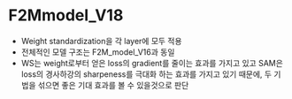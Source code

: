 # F2Mmodel_V18
* Weight standardization을 각 layer에 모두 적용
* 전체적인 모델 구조는 F2M_model_V16과 동일
* WS는 weight로부터 얻은 loss의 gradient를 줄이는 효과를 가지고 있고 SAM은 loss의 경사하강의 sharpeness를 극대화 하는 효과를 가지고 있기 때문에, 두 기법을 섞으면 좋은 기대 효과를 볼 수 있을것으로 판단
